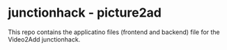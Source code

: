 # junctionhack - picture2ad

This repo contains the applicatino files (frontend and backend) file for the Video2Add junctionhack.